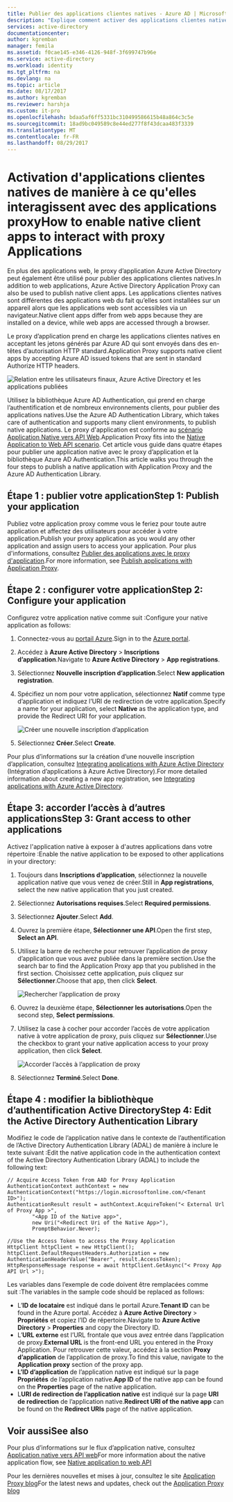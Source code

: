 ```yaml
---
title: Publier des applications clientes natives - Azure AD | Microsoft Docs
description: "Explique comment activer des applications clientes natives de manière à communiquer avec le connecteur de proxy d'application Azure AD pour fournir un accès à distance sécurisé à vos applications locales."
services: active-directory
documentationcenter: 
author: kgremban
manager: femila
ms.assetid: f0cae145-e346-4126-948f-3f699747b96e
ms.service: active-directory
ms.workload: identity
ms.tgt_pltfrm: na
ms.devlang: na
ms.topic: article
ms.date: 08/17/2017
ms.author: kgremban
ms.reviewer: harshja
ms.custom: it-pro
ms.openlocfilehash: bdaa5af6ff5331bc310499586615b48a864c3c5e
ms.sourcegitcommit: 18ad9bc049589c8e44ed277f8f43dcaa483f3339
ms.translationtype: MT
ms.contentlocale: fr-FR
ms.lasthandoff: 08/29/2017
---
```

# <a name="how-to-enable-native-client-apps-to-interact-with-proxy-applications"></a><span data-ttu-id="b8e4e-103">Activation d'applications clientes natives de manière à ce qu'elles interagissent avec des applications proxy</span><span class="sxs-lookup"><span data-stu-id="b8e4e-103">How to enable native client apps to interact with proxy Applications</span></span>

<span data-ttu-id="b8e4e-104">En plus des applications web, le proxy d’application Azure Active Directory peut également être utilisé pour publier des applications clientes natives.</span><span class="sxs-lookup"><span data-stu-id="b8e4e-104">In addition to web applications, Azure Active Directory Application Proxy can also be used to publish native client apps.</span></span> <span data-ttu-id="b8e4e-105">Les applications clientes natives sont différentes des applications web du fait qu’elles sont installées sur un appareil alors que les applications web sont accessibles via un navigateur.</span><span class="sxs-lookup"><span data-stu-id="b8e4e-105">Native client apps differ from web apps because they are installed on a device, while web apps are accessed through a browser.</span></span> 

<span data-ttu-id="b8e4e-106">Le proxy d’application prend en charge les applications clientes natives en acceptant les jetons générés par Azure AD qui sont envoyés dans des en-têtes d’autorisation HTTP standard.</span><span class="sxs-lookup"><span data-stu-id="b8e4e-106">Application Proxy supports native client apps by accepting Azure AD issued tokens that are sent in standard Authorize HTTP headers.</span></span>

![Relation entre les utilisateurs finaux, Azure Active Directory et les applications publiées](./media/active-directory-application-proxy-native-client/richclientflow.png)

<span data-ttu-id="b8e4e-108">Utilisez la bibliothèque Azure AD Authentication, qui prend en charge l’authentification et de nombreux environnements clients, pour publier des applications natives.</span><span class="sxs-lookup"><span data-stu-id="b8e4e-108">Use the Azure AD Authentication Library, which takes care of authentication and supports many client environments, to publish native applications.</span></span> <span data-ttu-id="b8e4e-109">Le proxy d'application est conforme au [scénario Application Native vers API Web](develop/active-directory-authentication-scenarios.md#native-application-to-web-api).</span><span class="sxs-lookup"><span data-stu-id="b8e4e-109">Application Proxy fits into the [Native Application to Web API scenario](develop/active-directory-authentication-scenarios.md#native-application-to-web-api).</span></span> <span data-ttu-id="b8e4e-110">Cet article vous guide dans quatre étapes pour publier une application native avec le proxy d’application et la bibliothèque Azure AD Authentication.</span><span class="sxs-lookup"><span data-stu-id="b8e4e-110">This article walks you through the four steps to publish a native application with Application Proxy and the Azure AD Authentication Library.</span></span> 

## <a name="step-1-publish-your-application"></a><span data-ttu-id="b8e4e-111">Étape 1 : publier votre application</span><span class="sxs-lookup"><span data-stu-id="b8e4e-111">Step 1: Publish your application</span></span>
<span data-ttu-id="b8e4e-112">Publiez votre application proxy comme vous le feriez pour toute autre application et affectez des utilisateurs pour accéder à votre application.</span><span class="sxs-lookup"><span data-stu-id="b8e4e-112">Publish your proxy application as you would any other application and assign users to access your application.</span></span> <span data-ttu-id="b8e4e-113">Pour plus d'informations, consultez [Publier des applications avec le proxy d'application](active-directory-application-proxy-publish.md).</span><span class="sxs-lookup"><span data-stu-id="b8e4e-113">For more information, see [Publish applications with Application Proxy](active-directory-application-proxy-publish.md).</span></span>

## <a name="step-2-configure-your-application"></a><span data-ttu-id="b8e4e-114">Étape 2 : configurer votre application</span><span class="sxs-lookup"><span data-stu-id="b8e4e-114">Step 2: Configure your application</span></span>
<span data-ttu-id="b8e4e-115">Configurez votre application native comme suit :</span><span class="sxs-lookup"><span data-stu-id="b8e4e-115">Configure your native application as follows:</span></span>

1. <span data-ttu-id="b8e4e-116">Connectez-vous au [portail Azure](https://portal.azure.com).</span><span class="sxs-lookup"><span data-stu-id="b8e4e-116">Sign in to the [Azure portal](https://portal.azure.com).</span></span>
2. <span data-ttu-id="b8e4e-117">Accédez à **Azure Active Directory** > **Inscriptions d’application**.</span><span class="sxs-lookup"><span data-stu-id="b8e4e-117">Navigate to **Azure Active Directory** > **App registrations**.</span></span>
3. <span data-ttu-id="b8e4e-118">Sélectionnez **Nouvelle inscription d’application**.</span><span class="sxs-lookup"><span data-stu-id="b8e4e-118">Select **New application registration**.</span></span>
4. <span data-ttu-id="b8e4e-119">Spécifiez un nom pour votre application, sélectionnez **Natif** comme type d’application et indiquez l’URI de redirection de votre application.</span><span class="sxs-lookup"><span data-stu-id="b8e4e-119">Specify a name for your application, select **Native** as the application type, and provide the Redirect URI for your application.</span></span> 

   ![Créer une nouvelle inscription d’application](./media/active-directory-application-proxy-native-client/create.png)
5. <span data-ttu-id="b8e4e-121">Sélectionnez **Créer**.</span><span class="sxs-lookup"><span data-stu-id="b8e4e-121">Select **Create**.</span></span>

<span data-ttu-id="b8e4e-122">Pour plus d’informations sur la création d’une nouvelle inscription d’application, consultez [Integrating applications with Azure Active Directory](.//develop/active-directory-integrating-applications.md) (Intégration d’applications à Azure Active Directory).</span><span class="sxs-lookup"><span data-stu-id="b8e4e-122">For more detailed information about creating a new app registration, see [Integrating applications with Azure Active Directory](.//develop/active-directory-integrating-applications.md).</span></span>


## <a name="step-3-grant-access-to-other-applications"></a><span data-ttu-id="b8e4e-123">Étape 3: accorder l’accès à d’autres applications</span><span class="sxs-lookup"><span data-stu-id="b8e4e-123">Step 3: Grant access to other applications</span></span>
<span data-ttu-id="b8e4e-124">Activez l'application native à exposer à d'autres applications dans votre répertoire :</span><span class="sxs-lookup"><span data-stu-id="b8e4e-124">Enable the native application to be exposed to other applications in your directory:</span></span>

1. <span data-ttu-id="b8e4e-125">Toujours dans **Inscriptions d’application**, sélectionnez la nouvelle application native que vous venez de créer.</span><span class="sxs-lookup"><span data-stu-id="b8e4e-125">Still in **App registrations**, select the new native application that you just created.</span></span>
2. <span data-ttu-id="b8e4e-126">Sélectionnez **Autorisations requises**.</span><span class="sxs-lookup"><span data-stu-id="b8e4e-126">Select **Required permissions**.</span></span>
3. <span data-ttu-id="b8e4e-127">Sélectionnez **Ajouter**.</span><span class="sxs-lookup"><span data-stu-id="b8e4e-127">Select **Add**.</span></span>
4. <span data-ttu-id="b8e4e-128">Ouvrez la première étape, **Sélectionner une API**.</span><span class="sxs-lookup"><span data-stu-id="b8e4e-128">Open the first step, **Select an API**.</span></span>
5. <span data-ttu-id="b8e4e-129">Utilisez la barre de recherche pour retrouver l’application de proxy d’application que vous avez publiée dans la première section.</span><span class="sxs-lookup"><span data-stu-id="b8e4e-129">Use the search bar to find the Application Proxy app that you published in the first section.</span></span> <span data-ttu-id="b8e4e-130">Choisissez cette application, puis cliquez sur **Sélectionner**.</span><span class="sxs-lookup"><span data-stu-id="b8e4e-130">Choose that app, then click **Select**.</span></span> 

   ![Rechercher l’application de proxy](./media/active-directory-application-proxy-native-client/select_api.png)
6. <span data-ttu-id="b8e4e-132">Ouvrez la deuxième étape, **Sélectionner les autorisations**.</span><span class="sxs-lookup"><span data-stu-id="b8e4e-132">Open the second step, **Select permissions**.</span></span>
7. <span data-ttu-id="b8e4e-133">Utilisez la case à cocher pour accorder l’accès de votre application native à votre application de proxy, puis cliquez sur **Sélectionner**.</span><span class="sxs-lookup"><span data-stu-id="b8e4e-133">Use the checkbox to grant your native application access to your proxy application, then click **Select**.</span></span>

   ![Accorder l’accès à l’application de proxy](./media/active-directory-application-proxy-native-client/select_perms.png)
8. <span data-ttu-id="b8e4e-135">Sélectionnez **Terminé**.</span><span class="sxs-lookup"><span data-stu-id="b8e4e-135">Select **Done**.</span></span>


## <a name="step-4-edit-the-active-directory-authentication-library"></a><span data-ttu-id="b8e4e-136">Étape 4 : modifier la bibliothèque d’authentification Active Directory</span><span class="sxs-lookup"><span data-stu-id="b8e4e-136">Step 4: Edit the Active Directory Authentication Library</span></span>
<span data-ttu-id="b8e4e-137">Modifiez le code de l’application native dans le contexte de l’authentification de l’Active Directory Authentication Library (ADAL) de manière à inclure le texte suivant :</span><span class="sxs-lookup"><span data-stu-id="b8e4e-137">Edit the native application code in the authentication context of the Active Directory Authentication Library (ADAL) to include the following text:</span></span>

```
// Acquire Access Token from AAD for Proxy Application
AuthenticationContext authContext = new AuthenticationContext("https://login.microsoftonline.com/<Tenant ID>");
AuthenticationResult result = authContext.AcquireToken("< External Url of Proxy App >",
        "<App ID of the Native app>",
        new Uri("<Redirect Uri of the Native App>"),
        PromptBehavior.Never);

//Use the Access Token to access the Proxy Application
HttpClient httpClient = new HttpClient();
httpClient.DefaultRequestHeaders.Authorization = new AuthenticationHeaderValue("Bearer", result.AccessToken);
HttpResponseMessage response = await httpClient.GetAsync("< Proxy App API Url >");
```

<span data-ttu-id="b8e4e-138">Les variables dans l’exemple de code doivent être remplacées comme suit :</span><span class="sxs-lookup"><span data-stu-id="b8e4e-138">The variables in the sample code should be replaced as follows:</span></span>

* <span data-ttu-id="b8e4e-139">L’**ID de locataire** est indiqué dans le portail Azure.</span><span class="sxs-lookup"><span data-stu-id="b8e4e-139">**Tenant ID** can be found in the Azure portal.</span></span> <span data-ttu-id="b8e4e-140">Accédez à **Azure Active Directory** > **Propriétés** et copiez l’ID de répertoire.</span><span class="sxs-lookup"><span data-stu-id="b8e4e-140">Navigate to **Azure Active Directory** > **Properties** and copy the Directory ID.</span></span> 
* <span data-ttu-id="b8e4e-141">L’**URL externe** est l’URL frontale que vous avez entrée dans l’application de proxy.</span><span class="sxs-lookup"><span data-stu-id="b8e4e-141">**External URL** is the front-end URL you entered in the Proxy Application.</span></span> <span data-ttu-id="b8e4e-142">Pour retrouver cette valeur, accédez à la section **Proxy d’application** de l’application de proxy.</span><span class="sxs-lookup"><span data-stu-id="b8e4e-142">To find this value, navigate to the **Application proxy** section of the proxy app.</span></span>
* <span data-ttu-id="b8e4e-143">**L’ID d’application** de l’application native est indiqué sur la page **Propriétés** de l’application native.</span><span class="sxs-lookup"><span data-stu-id="b8e4e-143">**App ID** of the native app can be found on the **Properties** page of the native application.</span></span>
* <span data-ttu-id="b8e4e-144">L**URI de redirection de l’application native** est indiqué sur la page **URI de redirection** de l’application native.</span><span class="sxs-lookup"><span data-stu-id="b8e4e-144">**Redirect URI of the native app** can be found on the **Redirect URIs** page of the native application.</span></span>


## <a name="see-also"></a><span data-ttu-id="b8e4e-145">Voir aussi</span><span class="sxs-lookup"><span data-stu-id="b8e4e-145">See also</span></span>

<span data-ttu-id="b8e4e-146">Pour plus d’informations sur le flux d’application native, consultez [Application native vers API web](develop/active-directory-authentication-scenarios.md#native-application-to-web-api)</span><span class="sxs-lookup"><span data-stu-id="b8e4e-146">For more information about the native application flow, see [Native application to web API](develop/active-directory-authentication-scenarios.md#native-application-to-web-api)</span></span>

<span data-ttu-id="b8e4e-147">Pour les dernières nouvelles et mises à jour, consultez le site [Application Proxy blog](http://blogs.technet.com/b/applicationproxyblog/)</span><span class="sxs-lookup"><span data-stu-id="b8e4e-147">For the latest news and updates, check out the [Application Proxy blog](http://blogs.technet.com/b/applicationproxyblog/)</span></span>
